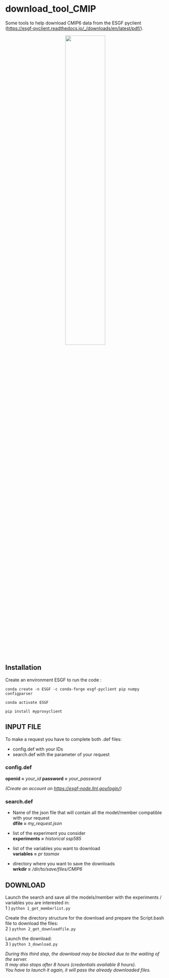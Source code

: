 # download_tool_CMIP
Some tools to help download CMIP6 data from the ESGF pyclient (https://esgf-pyclient.readthedocs.io/_/downloads/en/latest/pdf/).

<p align="center">
<img src="https://unsplash.com/photos/SH_oYiwg224/download?ixid=MnwxMjA3fDB8MXxhbGx8fHx8fHx8fHwxNjUwNjMxMjUx&force=true&w=640" width="50%"/>
</p>

## Installation
Create an environment ESGF to run the code : 
```
conda create -n ESGF -c conda-forge esgf-pyclient pip numpy configparser

conda activate ESGF

pip install myproxyclient
```

## INPUT FILE
To make a request you have to complete both .def files:
- config.def with your IDs
- search.def with the parameter of your request

### config.def
**openid =** *your_id*
**password =** *your_password*

*(Create an account on https://esgf-node.llnl.gov/login/)*

### search.def
- Name of the json file that will contain all the model/member compatible with your request   
**dfile =** *my_request.json*

- list of the experiment you consider  
**experiments =** *historical ssp585*

- list of the variables you want to download  
**variables =** *pr tasmax*

- directory where you want to save the downloads  
**wrkdir =** */dir/to/save/files/CMIP6*


## DOWNLOAD
Launch the search and save all the models/member with the experiments / variables you are interested in:  
1 ) `python 1_get_memberlist.py`  

Create the directory structure for the download and prepare the Script.bash file to download the files:  
2 ) `python 2_get_downloadfile.py`  

Launch the download:  
3 ) `python 3_download.py`

*During this third step, the download may be blocked due to the waiting of the server.*  
*It may also stops after 8 hours (credentials available 8 hours).*  
*You have to launch it again, it will pass the already downloaded files.*
